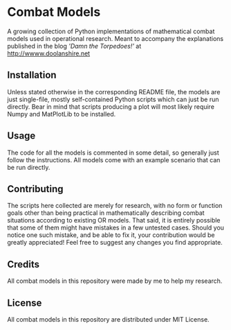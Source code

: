 # Combat Models
A growing collection of Python implementations of mathematical combat models used in operational research. Meant to accompany the explanations published in the blog _'Damn the Torpedoes!'_ at http://wwww.doolanshire.net
## Installation
Unless stated otherwise in the corresponding README file, the models are just single-file, mostly self-contained Python scripts which can just be run directly. Bear in mind that scripts producing a plot will most likely require Numpy and MatPlotLib to be installed.
## Usage
The code for all the models is commented in some detail, so generally just follow the instructions. All models come with an example scenario that can be run directly.
## Contributing
The scripts here collected are merely for research, with no form or function goals other than being practical in mathematically describing combat situations according to existing OR models. That said, it is entirely possible that some of them might have mistakes in a few untested cases. Should you notice one such mistake, and be able to fix it, your contribution would be greatly appreciated! Feel free to suggest any changes you find appropriate.
## Credits
All combat models in this repository were made by me to help my research.
## License
All combat models in this repository are distributed under MIT License.
